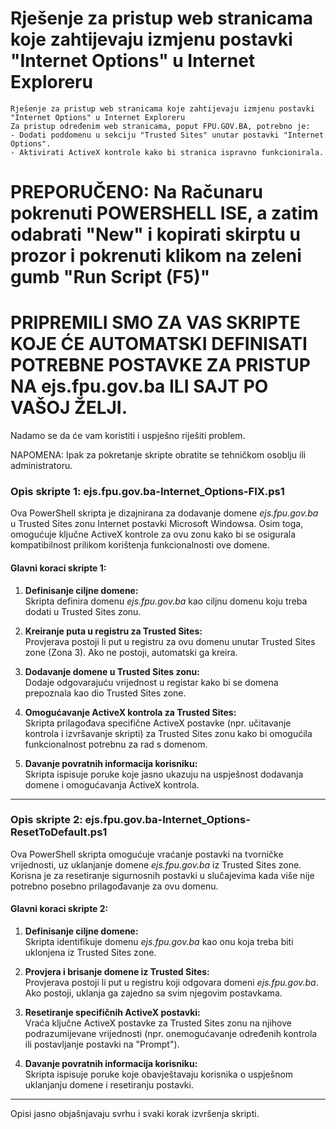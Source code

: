 # Rješenje za pristup web stranicama koje zahtijevaju izmjenu postavki "Internet Options" u Internet Exploreru

    Rješenje za pristup web stranicama koje zahtijevaju izmjenu postavki "Internet Options" u Internet Exploreru
    Za pristup određenim web stranicama, poput FPU.GOV.BA, potrebno je:
    - Dodati poddomenu u sekciju "Trusted Sites" unutar postavki "Internet Options".
    - Aktivirati ActiveX kontrole kako bi stranica ispravno funkcionirala.

# PREPORUČENO: Na Računaru pokrenuti POWERSHELL ISE, a zatim odabrati "New" i kopirati skirptu u prozor i pokrenuti klikom na zeleni gumb "Run Script (F5)"

# PRIPREMILI SMO ZA VAS SKRIPTE KOJE ĆE AUTOMATSKI DEFINISATI POTREBNE POSTAVKE ZA PRISTUP NA ejs.fpu.gov.ba ILI SAJT PO VAŠOJ ŽELJI.

Nadamo se da će vam koristiti i uspješno riješiti problem.

NAPOMENA:
Ipak za pokretanje skripte obratite se tehničkom osoblju ili administratoru.

### **Opis skripte 1: ejs.fpu.gov.ba-Internet_Options-FIX.ps1**  

Ova PowerShell skripta je dizajnirana za dodavanje domene *ejs.fpu.gov.ba* u Trusted Sites zonu Internet postavki Microsoft Windowsa. 
Osim toga, omogućuje ključne ActiveX kontrole za ovu zonu kako bi se osigurala kompatibilnost prilikom korištenja funkcionalnosti ove domene.

#### **Glavni koraci skripte 1:**

1. **Definisanje ciljne domene:**  
   Skripta definira domenu *ejs.fpu.gov.ba* kao ciljnu domenu koju treba dodati u Trusted Sites zonu.

2. **Kreiranje puta u registru za Trusted Sites:**  
   Provjerava postoji li put u registru za ovu domenu unutar Trusted Sites zone (Zona 3). Ako ne postoji, automatski ga kreira.

3. **Dodavanje domene u Trusted Sites zonu:**  
   Dodaje odgovarajuću vrijednost u registar kako bi se domena prepoznala kao dio Trusted Sites zone.  

4. **Omogućavanje ActiveX kontrola za Trusted Sites:**  
   Skripta prilagođava specifične ActiveX postavke (npr. učitavanje kontrola i izvršavanje skripti) za Trusted Sites zonu kako bi omogućila funkcionalnost potrebnu za rad s domenom.

5. **Davanje povratnih informacija korisniku:**  
   Skripta ispisuje poruke koje jasno ukazuju na uspješnost dodavanja domene i omogućavanja ActiveX kontrola.

---

### **Opis skripte 2: ejs.fpu.gov.ba-Internet_Options-ResetToDefault.ps1**  

Ova PowerShell skripta omogućuje vraćanje postavki na tvorničke vrijednosti, uz uklanjanje domene *ejs.fpu.gov.ba* iz Trusted Sites zone. 
Korisna je za resetiranje sigurnosnih postavki u slučajevima kada više nije potrebno posebno prilagođavanje za ovu domenu.

#### **Glavni koraci skripte 2:**

1. **Definisanje ciljne domene:**  
   Skripta identifikuje domenu *ejs.fpu.gov.ba* kao onu koja treba biti uklonjena iz Trusted Sites zone.

2. **Provjera i brisanje domene iz Trusted Sites:**  
   Provjerava postoji li put u registru koji odgovara domeni *ejs.fpu.gov.ba*. Ako postoji, uklanja ga zajedno sa svim njegovim postavkama.

3. **Resetiranje specifičnih ActiveX postavki:**  
   Vraća ključne ActiveX postavke za Trusted Sites zonu na njihove podrazumijevane vrijednosti (npr. onemogućavanje određenih kontrola ili postavljanje postavki na "Prompt").

4. **Davanje povratnih informacija korisniku:**  
   Skripta ispisuje poruke koje obavještavaju korisnika o uspješnom uklanjanju domene i resetiranju postavki.

---

Opisi jasno objašnjavaju svrhu i svaki korak izvršenja skripti.

